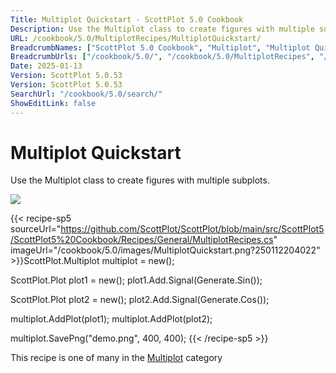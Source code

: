 ```yaml
---
Title: Multiplot Quickstart - ScottPlot 5.0 Cookbook
Description: Use the Multiplot class to create figures with multiple subplots.
URL: /cookbook/5.0/MultiplotRecipes/MultiplotQuickstart/
BreadcrumbNames: ["ScottPlot 5.0 Cookbook", "Multiplot", "Multiplot Quickstart"]
BreadcrumbUrls: ["/cookbook/5.0/", "/cookbook/5.0/MultiplotRecipes", "/cookbook/5.0/MultiplotRecipes/MultiplotQuickstart"]
Date: 2025-01-13
Version: ScottPlot 5.0.53
Version: ScottPlot 5.0.53
SearchUrl: "/cookbook/5.0/search/"
ShowEditLink: false
---
```



<div class='d-flex align-items-center mt-5'>
<h1 class='me-2 text-dark my-0 border-0'>Multiplot Quickstart</h1>
</div>

Use the Multiplot class to create figures with multiple subplots.

[![](/cookbook/5.0/images/MultiplotQuickstart.png?250112204022)](/cookbook/5.0/images/MultiplotQuickstart.png?250112204022)

{{< recipe-sp5 sourceUrl="https://github.com/ScottPlot/ScottPlot/blob/main/src/ScottPlot5/ScottPlot5%20Cookbook/Recipes/General/MultiplotRecipes.cs" imageUrl="/cookbook/5.0/images/MultiplotQuickstart.png?250112204022" >}}ScottPlot.Multiplot multiplot = new();

ScottPlot.Plot plot1 = new();
plot1.Add.Signal(Generate.Sin());

ScottPlot.Plot plot2 = new();
plot2.Add.Signal(Generate.Cos());

multiplot.AddPlot(plot1);
multiplot.AddPlot(plot2);

multiplot.SavePng("demo.png", 400, 400);
{{< /recipe-sp5 >}}

<div class='my-5 text-center'>This recipe is one of many in the <a href='/cookbook/5.0/MultiplotRecipes'>Multiplot</a> category</div>


